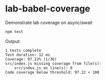 # lab-babel-coverage
Demonstrate lab coverage on async/await

```sh
npm test
```

Output:
```
1 tests complete
Test duration: 12 ms
Coverage: 97.22% (1/36)
src/index.js missing coverage from file(s):
	src/index.js on line(s): 9
Code coverage below threshold: 97.22 < 100
```
